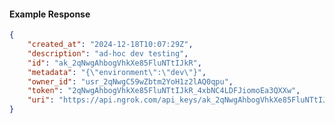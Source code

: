 <!-- Code generated for API Clients. DO NOT EDIT. -->

#### Example Response

```json
{
	"created_at": "2024-12-18T10:07:29Z",
	"description": "ad-hoc dev testing",
	"id": "ak_2qNwgAhbogVhkXe85FluNTtIJkR",
	"metadata": "{\"environment\":\"dev\"}",
	"owner_id": "usr_2qNwgC59wZbtm2YoH1z2lAQ0qpu",
	"token": "2qNwgAhbogVhkXe85FluNTtIJkR_4xbNC4LDFJiomoEa3QXXw",
	"uri": "https://api.ngrok.com/api_keys/ak_2qNwgAhbogVhkXe85FluNTtIJkR"
}
```
